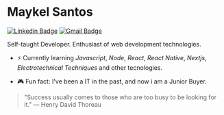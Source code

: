 # Maykel Santos

[![Linkedin Badge](https://img.shields.io/badge/-Maykel%20Santos-6633cc?style=flat-square&logo=Linkedin&logoColor=white&link=https://www.linkedin.com/in/maykel-santos/)](https://www.linkedin.com/in/maykel-santos/) 
[![Gmail Badge](https://img.shields.io/badge/-maykelsantoz@gmail.com-6633cc?style=flat-square&logo=Gmail&logoColor=white&link=mailto:maykelsantoz@gmail.com)](mailto:maykelsantoz@gmail.com)

Self-taught Developer. Enthusiast of web development technologies.

- ⚡ Currently learning _Javascript_, _Node_, _React_, _React Native_, _Nextjs_, _Electrotechnical Techniques_ and other tecnologies.

- 🎮 Fun fact: I've been a IT in the past, and now i am a Junior Buyer.

> "Success usually comes to those who are too busy to be looking for it."
― Henry David Thoreau
